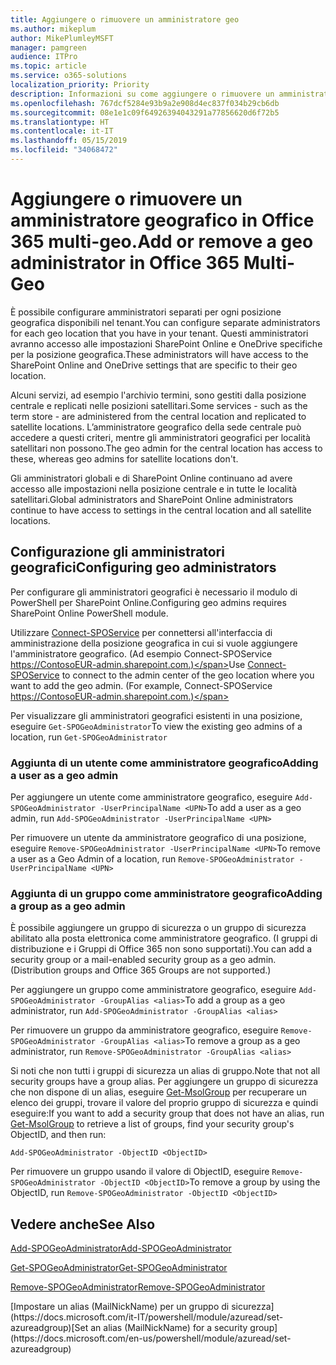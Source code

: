 ```yaml
---
title: Aggiungere o rimuovere un amministratore geo
ms.author: mikeplum
author: MikePlumleyMSFT
manager: pamgreen
audience: ITPro
ms.topic: article
ms.service: o365-solutions
localization_priority: Priority
description: Informazioni su come aggiungere o rimuovere un amministratore geografico in Office 365 multi-geo.
ms.openlocfilehash: 767dcf5284e93b9a2e908d4ec837f034b29cb6db
ms.sourcegitcommit: 08e1e1c09f64926394043291a77856620d6f72b5
ms.translationtype: HT
ms.contentlocale: it-IT
ms.lasthandoff: 05/15/2019
ms.locfileid: "34068472"
---
```

# <a name="add-or-remove-a-geo-administrator-in-office-365-multi-geo"></a><span data-ttu-id="92d26-103">Aggiungere o rimuovere un amministratore geografico in Office 365 multi-geo.</span><span class="sxs-lookup"><span data-stu-id="92d26-103">Add or remove a geo administrator in Office 365 Multi-Geo</span></span>

<span data-ttu-id="92d26-104">È possibile configurare amministratori separati per ogni posizione geografica disponibili nel tenant.</span><span class="sxs-lookup"><span data-stu-id="92d26-104">You can configure separate administrators for each geo location that you have in your tenant.</span></span> <span data-ttu-id="92d26-105">Questi amministratori avranno accesso alle impostazioni SharePoint Online e OneDrive specifiche per la posizione geografica.</span><span class="sxs-lookup"><span data-stu-id="92d26-105">These administrators will have access to the SharePoint Online and OneDrive settings that are specific to their geo location.</span></span>

<span data-ttu-id="92d26-106">Alcuni servizi, ad esempio l'archivio termini, sono gestiti dalla posizione centrale e replicati nelle posizioni satellitari.</span><span class="sxs-lookup"><span data-stu-id="92d26-106">Some services - such as the term store - are administered from the central location and replicated to satellite locations.</span></span> <span data-ttu-id="92d26-107">L’amministratore geografico della sede centrale può accedere a questi criteri, mentre gli amministratori geografici per località satellitari non possono.</span><span class="sxs-lookup"><span data-stu-id="92d26-107">The geo admin for the central location has access to these, whereas geo admins for satellite locations don't.</span></span>

<span data-ttu-id="92d26-108">Gli amministratori globali e di SharePoint Online continuano ad avere accesso alle impostazioni nella posizione centrale e in tutte le località satellitari.</span><span class="sxs-lookup"><span data-stu-id="92d26-108">Global administrators and SharePoint Online administrators continue to have access to settings in the central location and all satellite locations.</span></span>

## <a name="configuring-geo-administrators"></a><span data-ttu-id="92d26-109">Configurazione gli amministratori geografici</span><span class="sxs-lookup"><span data-stu-id="92d26-109">Configuring geo administrators</span></span>

<span data-ttu-id="92d26-110">Per configurare gli amministratori geografici è necessario il modulo di PowerShell per SharePoint Online.</span><span class="sxs-lookup"><span data-stu-id="92d26-110">Configuring geo admins requires SharePoint Online PowerShell module.</span></span>

<span data-ttu-id="92d26-111">Utilizzare [Connect-SPOService](https://docs.microsoft.com/powershell/module/sharepoint-online/Connect-SPOService) per connettersi all'interfaccia di amministrazione della posizione geografica in cui si vuole aggiungere l'amministratore geografico. (Ad esempio Connect-SPOService  https://ContosoEUR-admin.sharepoint.com.)</span><span class="sxs-lookup"><span data-stu-id="92d26-111">Use [Connect-SPOService](https://docs.microsoft.com/powershell/module/sharepoint-online/Connect-SPOService) to connect to the admin center of the geo location where you want to add the geo admin. (For example, Connect-SPOService  https://ContosoEUR-admin.sharepoint.com.)</span></span>

<span data-ttu-id="92d26-112">Per visualizzare gli amministratori geografici esistenti in una posizione, eseguire `Get-SPOGeoAdministrator`</span><span class="sxs-lookup"><span data-stu-id="92d26-112">To view the existing geo admins of a location, run `Get-SPOGeoAdministrator`</span></span>

### <a name="adding-a-user-as-a-geo-admin"></a><span data-ttu-id="92d26-113">Aggiunta di un utente come amministratore geografico</span><span class="sxs-lookup"><span data-stu-id="92d26-113">Adding a user as a geo admin</span></span>

<span data-ttu-id="92d26-114">Per aggiungere un utente come amministratore geografico, eseguire `Add-SPOGeoAdministrator -UserPrincipalName <UPN>`</span><span class="sxs-lookup"><span data-stu-id="92d26-114">To add a user as a geo admin, run `Add-SPOGeoAdministrator -UserPrincipalName <UPN>`</span></span>

<span data-ttu-id="92d26-115">Per rimuovere un utente da amministratore geografico di una posizione, eseguire  `Remove-SPOGeoAdministrator -UserPrincipalName <UPN>`</span><span class="sxs-lookup"><span data-stu-id="92d26-115">To remove a user as a Geo Admin of a location, run  `Remove-SPOGeoAdministrator -UserPrincipalName <UPN>`</span></span>

### <a name="adding-a-group-as-a-geo-admin"></a><span data-ttu-id="92d26-116">Aggiunta di un gruppo come amministratore geografico</span><span class="sxs-lookup"><span data-stu-id="92d26-116">Adding a group as a geo admin</span></span>

<span data-ttu-id="92d26-117">È possibile aggiungere un gruppo di sicurezza o un gruppo di sicurezza abilitato alla posta elettronica come amministratore geografico. (I gruppi di distribuzione e i Gruppi di Office 365 non sono supportati).</span><span class="sxs-lookup"><span data-stu-id="92d26-117">You can add a security group or a mail-enabled security group as a geo admin. (Distribution groups and Office 365 Groups are not supported.)</span></span>

<span data-ttu-id="92d26-118">Per aggiungere un gruppo come amministratore geografico, eseguire `Add-SPOGeoAdministrator -GroupAlias <alias>`</span><span class="sxs-lookup"><span data-stu-id="92d26-118">To add a group as a geo administrator, run `Add-SPOGeoAdministrator -GroupAlias <alias>`</span></span>

<span data-ttu-id="92d26-119">Per rimuovere un gruppo da amministratore geografico, eseguire `Remove-SPOGeoAdministrator -GroupAlias <alias>`</span><span class="sxs-lookup"><span data-stu-id="92d26-119">To remove a group as a geo administrator, run `Remove-SPOGeoAdministrator -GroupAlias <alias>`</span></span>

<span data-ttu-id="92d26-120">Si noti che non tutti i gruppi di sicurezza un alias di gruppo.</span><span class="sxs-lookup"><span data-stu-id="92d26-120">Note that not all security groups have a group alias.</span></span> <span data-ttu-id="92d26-121">Per aggiungere un gruppo di sicurezza che non dispone di un alias, eseguire [Get-MsolGroup](https://docs.microsoft.com/it-IT/powershell/module/msonline/get-msolgroup) per recuperare un elenco dei gruppi, trovare il valore del proprio gruppo di sicurezza e quindi eseguire:</span><span class="sxs-lookup"><span data-stu-id="92d26-121">If you want to add a security group that does not have an alias, run [Get-MsolGroup](https://docs.microsoft.com/en-us/powershell/module/msonline/get-msolgroup) to retrieve a list of groups, find your security group's ObjectID, and then run:</span></span>

`Add-SPOGeoAdministrator -ObjectID <ObjectID>`

<span data-ttu-id="92d26-122">Per rimuovere un gruppo usando il valore di ObjectID, eseguire `Remove-SPOGeoAdministrator -ObjectID <ObjectID>`</span><span class="sxs-lookup"><span data-stu-id="92d26-122">To remove a group by using the ObjectID, run `Remove-SPOGeoAdministrator -ObjectID <ObjectID>`</span></span>

## <a name="see-also"></a><span data-ttu-id="92d26-123">Vedere anche</span><span class="sxs-lookup"><span data-stu-id="92d26-123">See Also</span></span>

[<span data-ttu-id="92d26-124">Add-SPOGeoAdministrator</span><span class="sxs-lookup"><span data-stu-id="92d26-124">Add-SPOGeoAdministrator</span></span>](https://docs.microsoft.com/powershell/module/sharepoint-online/add-spogeoadministrator)

[<span data-ttu-id="92d26-125">Get-SPOGeoAdministrator</span><span class="sxs-lookup"><span data-stu-id="92d26-125">Get-SPOGeoAdministrator</span></span>](https://docs.microsoft.com/powershell/module/sharepoint-online/get-spogeoadministrator)

[<span data-ttu-id="92d26-126">Remove-SPOGeoAdministrator</span><span class="sxs-lookup"><span data-stu-id="92d26-126">Remove-SPOGeoAdministrator</span></span>](https://docs.microsoft.com/powershell/module/sharepoint-online/remove-spogeoadministrator)

<span data-ttu-id="92d26-127">
  [Impostare un alias (MailNickName) per un gruppo di sicurezza](https://docs.microsoft.com/it-IT/powershell/module/azuread/set-azureadgroup)</span><span class="sxs-lookup"><span data-stu-id="92d26-127">[Set an alias (MailNickName) for a security group](https://docs.microsoft.com/en-us/powershell/module/azuread/set-azureadgroup)</span></span>